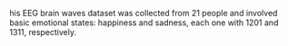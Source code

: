 his EEG brain waves dataset was collected from 21 people and involved basic emotional states: happiness and sadness, each one with 1201 and 1311, respectively.
